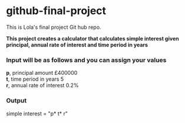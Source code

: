 # github-final-project
This is Lola's final project Git hub repo.

**This project creates a calculator that calculates simple interest given principal, annual rate of interest and time period in years** <br/>

### Input will be as follows and you can assign your values
  **p**, principal amount £400000 <br/>
  **t**, time period in years 5 <br/>
  **r**, annual rate of interest 0.2% 
   
### Output
   simple interest = "p* t* r"
